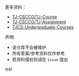 

更多资料：
- [TJ-CSCCG/TJ-Course](https://github.com/TJ-CSCCG/TJCS-Course)
- [TJ-CSCCG/TJ-Assignment](https://github.com/TJ-CSCCG/TJCS-Assignment)
- [TJCS-Undergraduate-Courses](https://github.com/zzhuncle/TJCS-Undergraduate-Courses)

声明:
- 该仓库不会被维护.
- 所有答案/参考资料仅作参考.
- 若资料侵权则请在 `issue` 提出


```
你好
```
